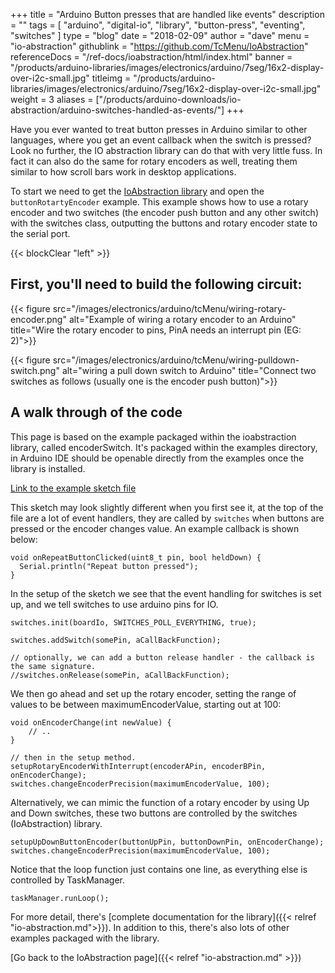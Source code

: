 +++
title = "Arduino Button presses that are handled like events"
description = ""
tags = [ "arduino", "digital-io", "library", "button-press", "eventing", "switches" ]
type = "blog"
date = "2018-02-09"
author =  "dave"
menu = "io-abstraction"
githublink = "https://github.com/TcMenu/IoAbstraction"
referenceDocs = "/ref-docs/ioabstraction/html/index.html"
banner = "/products/arduino-libraries/images/electronics/arduino/7seg/16x2-display-over-i2c-small.jpg"
titleimg = "/products/arduino-libraries/images/electronics/arduino/7seg/16x2-display-over-i2c-small.jpg"
weight = 3
aliases = ["/products/arduino-downloads/io-abstraction/arduino-switches-handled-as-events/"]
+++

Have you ever wanted to treat button presses in Arduino similar to other languages, where you get an event callback when the switch is pressed? Look no further, the IO abstraction library can do that with very little fuss. In fact it can also do the same for rotary encoders as well, treating them similar to how scroll bars work in desktop applications.

To start we need to get the [IoAbstraction library](https://github.com/TcMenu/IoAbstraction) and open the `buttonRotartyEncoder` example. This example shows how to use a rotary encoder and two switches (the encoder push button and any other switch) with the switches class, outputting the buttons and rotary encoder state to the serial port.


{{< blockClear "left" >}}

## First, you'll need to build the following circuit:

{{< figure src="/images/electronics/arduino/tcMenu/wiring-rotary-encoder.png" alt="Example of wiring a rotary encoder to an Arduino" title="Wire the rotary encoder to pins, PinA needs an interrupt pin (EG: 2)">}}

{{< figure src="/images/electronics/arduino/tcMenu/wiring-pulldown-switch.png" alt="wiring a pull down switch to Arduino" title="Connect two switches as follows (usually one is the encoder push button)">}}

## A walk through of the code

This page is based on the example packaged within the ioabstraction library, called encoderSwitch. It's packaged within the examples directory, in Arduino IDE should be openable directly from the examples once the library is installed.

[Link to the example sketch file](https://github.com/TcMenu/IoAbstraction/blob/main/examples/buttonRotaryEncoder/buttonRotaryEncoder.ino)

This sketch may look slightly different when you first see it, at the top of the file are a lot of event handlers, they are called by `switches` when buttons are pressed or the encoder changes value. An example callback is shown below: 

    void onRepeatButtonClicked(uint8_t pin, bool heldDown) {
      Serial.println("Repeat button pressed");
    }

In the setup of the sketch we see that the event handling for switches is set up, and we tell
switches to use arduino pins for IO.

    switches.init(boardIo, SWITCHES_POLL_EVERYTHING, true);
    
    switches.addSwitch(somePin, aCallBackFunction);
    
    // optionally, we can add a button release handler - the callback is the same signature.
    //switches.onRelease(somePin, aCallBackFunction);
    
We then go ahead and set up the rotary encoder, setting the range of values to be between maximumEncoderValue, starting out at 100:

    void onEncoderChange(int newValue) {
        // ..
    }

    // then in the setup method.
    setupRotaryEncoderWithInterrupt(encoderAPin, encoderBPin, onEncoderChange);
    switches.changeEncoderPrecision(maximumEncoderValue, 100);

Alternatively, we can mimic the function of a rotary encoder by using Up and Down switches, these two buttons are controlled by the switches (IoAbstraction) library.

    setupUpDownButtonEncoder(buttonUpPin, buttonDownPin, onEncoderChange);
    switches.changeEncoderPrecision(maximumEncoderValue, 100);


Notice that the loop function just contains one line, as everything else is controlled by TaskManager.

    taskManager.runLoop();

For more detail, there's [complete documentation for the library]({{< relref "io-abstraction.md">}}).
In addition to this, there's also lots of other examples packaged with the library. 

[Go back to the IoAbstraction page]({{< relref "io-abstraction.md" >}})